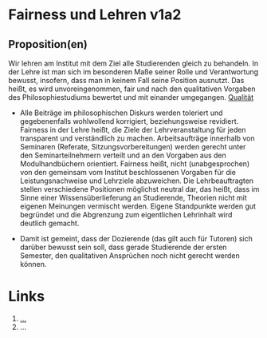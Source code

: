 <!---
   NAME - The NAME of this project is:
ethos

  FILE - The FILENAME of the current file is:
/v1a2.md

  CREATION - This project was CREATED on:
2017-01-28-16:15:00 UTC

  MODIFICATION - This project was last MODIFIED on:
2017-01-28-16:15:00 UTC

  VERSION - The current VERSION of this project is:
<git-commit-hash>-2017-01-28-16:15:00 UTC

  CREATOR(S) - This project was CREATED by:
Michael Czechowski, Martin Maga

  CONTACT - You can CONTACT the creator(s) or developer(s) of this project at:
E-Mail: mail@martinmaga.de

  COPYRIGHT - The COPYRIGHT holder of this project is:
COPYRIGHT (c) 2016 Martin Maga

  LICENSE - This project is LICENSED under the following license:
Martin Maga 2016 CC BY-SA 4.0 https://creativecommons.org

  SUBFILE – This is a SUBFILE! For more INFORMATION on this project go to:
/README.md
--->

# Fairness und Lehren v1a2
## Proposition(en)

Wir lehren am Institut mit dem Ziel alle Studierenden gleich zu behandeln.
In der Lehre ist man sich im besonderen Maße seiner Rolle und Verantwortung bewusst, insofern, dass man in keinem Fall seine Position ausnutzt.
Das heißt, es wird unvoreingenommen, fair und nach den qualitativen Vorgaben des Philosophiestudiums bewertet und mit einander umgegangen. [Qualität](../contents/values(v5_quality.md))
* Alle Beiträge im philosophischen Diskurs werden toleriert und gegebenenfalls wohlwollend korrigiert, beziehungsweise revidiert.
Fairness in der Lehre heißt, die Ziele der Lehrveranstaltung für jeden transparent und verständlich zu machen.
Arbeitsaufträge innerhalb von Seminaren (Referate, Sitzungsvorbereitungen) werden gerecht unter den Seminarteilnehmern verteilt und an den Vorgaben aus den Modulhandbüchern orientiert.
Fairness heißt, nicht (unabgesprochen) von den gemeinsam vom Institut beschlossenen Vorgaben für die Leistungsnachweise und Lehrziele abzuweichen.
Die Lehrbeauftragten stellen verschiedene Positionen möglichst neutral dar, das heißt, dass im Sinne einer Wissensüberlieferung an Studierende, Theorien nicht mit eigenen Meinungen vermischt werden. Eigene Standpunkte werden gut begründet und die Abgrenzung zum eigentlichen Lehrinhalt wird deutlich gemacht.

* Damit ist gemeint, dass der Dozierende (das gilt auch für Tutoren) sich darüber bewusst sein soll, dass gerade Studierende der ersten Semester, den qualitativen Ansprüchen noch nicht gerecht werden können.

# Links
  1. […](…)
  2. …
